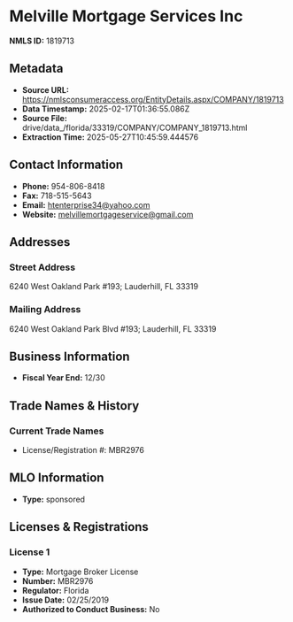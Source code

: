 # Melville Mortgage Services Inc

**NMLS ID:** 1819713

## Metadata
- **Source URL:** https://nmlsconsumeraccess.org/EntityDetails.aspx/COMPANY/1819713
- **Data Timestamp:** 2025-02-17T01:36:55.086Z
- **Source File:** drive/data_/florida/33319/COMPANY/COMPANY_1819713.html
- **Extraction Time:** 2025-05-27T10:45:59.444576

## Contact Information
- **Phone:** 954-806-8418
- **Fax:** 718-515-5643
- **Email:** htenterprise34@yahoo.com
- **Website:** melvillemortgageservice@gmail.com

## Addresses
### Street Address
6240 West Oakland Park #193; Lauderhill, FL 33319

### Mailing Address
6240 West Oakland Park Blvd #193; Lauderhill, FL 33319

## Business Information
- **Fiscal Year End:** 12/30

## Trade Names & History
### Current Trade Names
- License/Registration #: MBR2976

## MLO Information
- **Type:** sponsored

## Licenses & Registrations

### License 1
- **Type:** Mortgage Broker License
- **Number:** MBR2976
- **Regulator:** Florida
- **Issue Date:** 02/25/2019
- **Authorized to Conduct Business:** No
